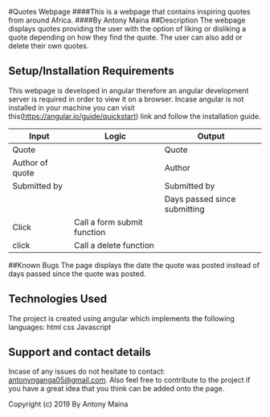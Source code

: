 #Quotes Webpage
####This is a webpage that contains inspiring quotes from around Africa.
####By Antony Maina
##Description
The webpage displays quotes providing the user with the option of liking or disliking a quote depending on how they find the quote. The user can also add or delete their own quotes.
## Setup/Installation Requirements
This webpage is developed in angular therefore an angular development server is required in order to view it on a browser. Incase angular is not installed in your machine you can visit this(https://angular.io/guide/quickstart) link and follow the installation guide.

| Input           | Logic                       | Output                       |
|-----------------|-----------------------------|------------------------------|
| Quote           |                             | Quote                        |
| Author of quote |                             | Author                       |
| Submitted by    |                             | Submitted by                 |
|                 |                             | Days passed since submitting |
| Click           | Call a form submit function |                              |
| click           | Call a delete function      |                              |

##Known Bugs
The page displays the date the quote was posted instead of days passed since the quote was posted.
## Technologies Used
The project is created using angular which implements the following languages:
html
css
Javascript
## Support and contact details
Incase of any issues do not hesitate to contact: antonynganga05@gmail.com.
Also feel free to contribute to the project if you have a great idea that you think can be added onto the page.

Copyright (c) 2019 By Antony Maina
